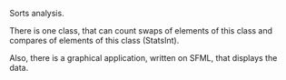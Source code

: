 Sorts analysis.

There is one class, that can count swaps of elements of this class and compares of elements of this class (StatsInt).

Also, there is a graphical application, written on SFML, that displays the data.